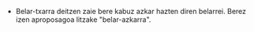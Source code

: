 - Belar-txarra deitzen zaie bere kabuz azkar hazten diren belarrei. Berez izen aproposagoa litzake "belar-azkarra".